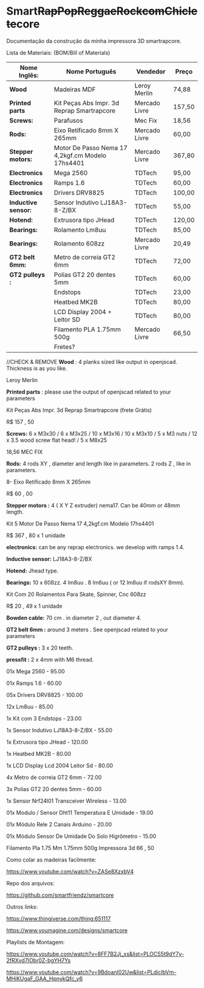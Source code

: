 # Smart~~RapPopReggaeRockcomChiclete~~core
Documentação da construção da minha impressora 3D smartrapcore.



Lista de Materiais:
(BOM/Bill of Materials)


| Nome Inglês:          | Nome Português                                   | Vendedor      | Preço  |
|-----------------------|--------------------------------------------------|---------------|--------|
| **Wood**              | Madeiras MDF                                     | Leroy Merlin  | 74,88  |
| **Printed parts**     | Kit Peças Abs Impr. 3d Reprap Smartrapcore       | Mercado Livre | 157,50 |
| **Screws:**           | Parafusos                                        | Mec Fix       | 18,56  |
| **Rods:**             | Eixo Retificado 8mm X 265mm                      | Mercado Livre | 60,00  |
| **Stepper motors:**   | Motor De Passo Nema 17 4,2kgf.cm Modelo 17hs4401 | Mercado Livre | 367,80 |
| **Electronics**       | Mega 2560                                        | TDTech        | 95,00  |
| **Electronics**       | Ramps 1.6                                        | TDTech        | 60,00  |
| **Electronics**       | Drivers DRV8825                                  | TDTech        | 100,00 |
| **Inductive sensor:** | Sensor Indutivo LJ18A3-8-Z/BX                    | TDTech        | 55,00  |
| **Hotend:**           | Extrusora tipo JHead                             | TDTech        | 120,00 |
| **Bearings:**         | Rolamento Lm8uu                                  | TDTech        | 85,00  |
| **Bearings:**         | Rolamento 608zz                                  | Mercado Livre | 20,49  |
| **GT2 belt 6mm:**     | Metro de correia GT2 6mm                         | TDTech        | 72,00  |
| **GT2 pulleys :**     | Polias GT2 20 dentes 5mm                         | TDTech        | 60,00  |
|                       | Endstops                                         | TDTech        | 23,00  |
|                       | Heatbed MK2B                                     | TDTech        | 80,00  |
|                       | LCD Display 2004 + Leitor SD                     | TDTech        | 80,00  |
|                       | Filamento PLA 1.75mm 500g                        | Mercado Livre | 66,50  |
|                       | Fretes?                                          |               |        |


//CHECK & REMOVE
 **Wood** : 4 planks sized like output in openjscad. Thickness is as you like. 
 
 Leroy Merlin
 
 **Printed parts** : please use the output of openjscad related to your parameters 
 
 Kit Peças Abs Impr. 3d Reprap Smartrapcore (frete Grátis)

R$ 157 , 50 
 
 **Screws:** 6 x M3x30 / 6 x M3x25 / 10 x M3x16 / 10 x M3x10 / 5 x M3 nuts / 12 x 3.5 wood screw flat head! / 5 x M8x25 
 
 18,56 MEC FIX
 
 **Rods:** 4 rods XY , diameter and length like in parameters. 2 rods Z , like in parameters. 
 
 8- Eixo Retificado 8mm X 265mm

R$ 60 , 00 

 
 **Stepper motors :** 4 ( X Y Z extruder) nema17. Can be 40mm or 48mm length. 
 
  Kit 5 Motor De Passo Nema 17 4,2kgf.cm Modelo 17hs4401

R$ 367 , 80 x 1 unidade

 
 **electronics:** can be any reprap electronics. we develop with ramps 1.4. 
 
 **Inductive sensor:** LJ18A3-8-Z/BX 
 
 **Hotend:** Jhead type. 
 
 **Bearings:** 10 x 608zz. 4 lm8uu . 8 lm6uu ( or 12 lm8uu if rodsXY 8mm). 
 
  Kit Com 20 Rolamentos Para Skate, Spinner, Cnc 608zz

R$ 20 , 49 x 1 unidade

 
 **Bowden cable:** 70 cm . in diameter 2 , out diameter 4. 
 
 **GT2 belt 6mm :** around 3 meters . See openjscad related to your parameters 
 
 **GT2 pulleys :** 3 x 20 teeth. 
 
 **pressfit :** 2 x 4mm with M6 thread.



01x Mega 2560 - 95.00

01x Ramps 1.6 - 60.00

05x Drivers DRV8825 - 100.00

12x Lm8uu - 85.00

1x Kit com 3 Endstops - 23.00

1x Sensor Indutivo LJ18A3-8-Z/BX - 55.00

1x Extrusora tipo JHead - 120.00

1x Heatbed MK2B - 80.00

1x LCD Display Lcd 2004 Leitor Sd - 80.00

4x Metro de correia GT2 6mm - 72.00

3x Polias GT2 20 dentes 5mm - 60.00

1x Sensor Nrf24l01 Transceiver Wireless - 13.00

01x Modulo / Sensor Dht11 Temperatura E Umidade - 19.00

01x Módulo Rele 2 Canais Arduino - 20.00

01x Módulo Sensor De Umidade Do Solo Higrômetro - 15.00

Filamento Pla 1.75 Mm 1.75mm 500g Impressora 3d 66 , 50








Como colar as madeiras facilmente:

https://www.youtube.com/watch?v=ZASe8XzxbV4


Repo dos arquivos:

https://github.com/smartfriendz/smartcore


Outros links:

https://www.thingiverse.com/thing:651117


https://www.youmagine.com/designs/smartcore



Playlists de Montagem:

https://www.youtube.com/watch?v=8FF7B2Jj_xs&list=PLOC55t9dY7y-2fRXvd7IObr0Z-bgYH7Ys

https://www.youtube.com/watch?v=9BdoanI02Uw&list=PLdicIbVm-MHiKUgaF_GAA_HpnykQfc_y6

